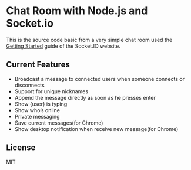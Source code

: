 # Chat Room with Node.js and Socket.io
This is the source code basic from a very simple chat room used 
the [Getting Started](http://socket.io/get-started/chat/) guide 
of the Socket.IO website.

## Current Features
- Broadcast a message to connected users when someone connects or disconnects 
- Support for unique nicknames 
- Append the message directly as soon as he presses enter 
- Show {user} is typing 
- Show who’s online 
- Private messaging 
- Save current messages(for Chrome) 
- Show desktop notification when receive new message(for Chrome) 

## License
MIT

